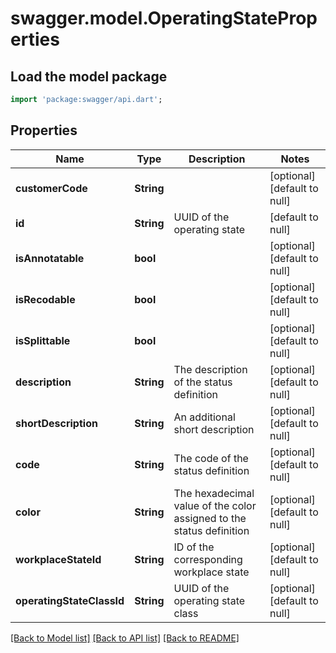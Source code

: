 # swagger.model.OperatingStateProperties

## Load the model package
```dart
import 'package:swagger/api.dart';
```

## Properties
Name | Type | Description | Notes
------------ | ------------- | ------------- | -------------
**customerCode** | **String** |  | [optional] [default to null]
**id** | **String** | UUID of the operating state | [default to null]
**isAnnotatable** | **bool** |  | [optional] [default to null]
**isRecodable** | **bool** |  | [optional] [default to null]
**isSplittable** | **bool** |  | [optional] [default to null]
**description** | **String** | The description of the status definition | [optional] [default to null]
**shortDescription** | **String** | An additional short description | [optional] [default to null]
**code** | **String** | The code of the status definition | [optional] [default to null]
**color** | **String** | The hexadecimal value of the color assigned to the status definition | [optional] [default to null]
**workplaceStateId** | **String** | ID of the corresponding workplace state | [optional] [default to null]
**operatingStateClassId** | **String** | UUID of the operating state class | [optional] [default to null]

[[Back to Model list]](../README.md#documentation-for-models) [[Back to API list]](../README.md#documentation-for-api-endpoints) [[Back to README]](../README.md)

